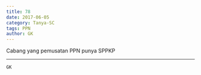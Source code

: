 ```yaml
---
title: 78
date: 2017-06-05
category: Tanya-SC
tags: PPN
author: GK
---
```


Cabang yang pemusatan PPN punya SPPKP

---



`GK`
